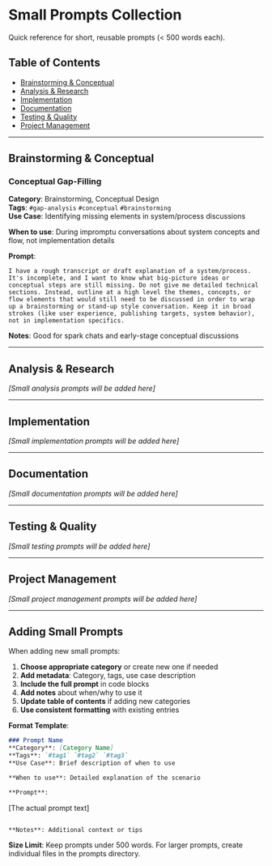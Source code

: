 # Small Prompts Collection

Quick reference for short, reusable prompts (< 500 words each).

## Table of Contents

- [Brainstorming & Conceptual](#brainstorming--conceptual)
- [Analysis & Research](#analysis--research)
- [Implementation](#implementation)
- [Documentation](#documentation)
- [Testing & Quality](#testing--quality)
- [Project Management](#project-management)

---

## Brainstorming & Conceptual

### Conceptual Gap-Filling
**Category**: Brainstorming, Conceptual Design  
**Tags**: `#gap-analysis` `#conceptual` `#brainstorming`  
**Use Case**: Identifying missing elements in system/process discussions

**When to use**: During impromptu conversations about system concepts and flow, not implementation details

**Prompt**:
```
I have a rough transcript or draft explanation of a system/process. It's incomplete, and I want to know what big-picture ideas or conceptual steps are still missing. Do not give me detailed technical sections. Instead, outline at a high level the themes, concepts, or flow elements that would still need to be discussed in order to wrap up a brainstorming or stand-up style conversation. Keep it in broad strokes (like user experience, publishing targets, system behavior), not in implementation specifics.
```

**Notes**: Good for spark chats and early-stage conceptual discussions

---

## Analysis & Research

*[Small analysis prompts will be added here]*

---

## Implementation

*[Small implementation prompts will be added here]*

---

## Documentation

*[Small documentation prompts will be added here]*

---

## Testing & Quality

*[Small testing prompts will be added here]*

---

## Project Management

*[Small project management prompts will be added here]*

---

## Adding Small Prompts

When adding new small prompts:

1. **Choose appropriate category** or create new one if needed
2. **Add metadata**: Category, tags, use case description
3. **Include the full prompt** in code blocks
4. **Add notes** about when/why to use it
5. **Update table of contents** if adding new categories
6. **Use consistent formatting** with existing entries

**Format Template**:
```markdown
### Prompt Name
**Category**: [Category Name]  
**Tags**: `#tag1` `#tag2` `#tag3`  
**Use Case**: Brief description of when to use

**When to use**: Detailed explanation of the scenario

**Prompt**:
```
[The actual prompt text]
```

**Notes**: Additional context or tips
```

**Size Limit**: Keep prompts under 500 words. For larger prompts, create individual files in the prompts directory.
